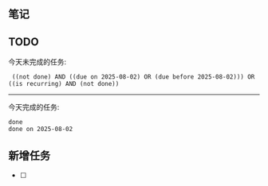 ## 笔记

## TODO
今天未完成的任务:
```tasks
 ((not done) AND ((due on 2025-08-02) OR (due before 2025-08-02))) OR ((is recurring) AND (not done))
```
---
今天完成的任务:
```tasks
done
done on 2025-08-02 
```
## 新增任务
- [ ] 
  



